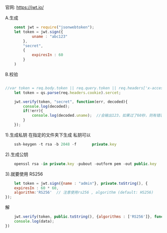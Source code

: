 官网: https://jwt.io/

A.生成
```js  
    const jwt = require("jsonwebtoken");
    let token = jwt.sign({
            uname : "abc123"
        },
        "secret",
        {
            expiresIn : 60
        }
    )
```    
    
B.校验
```js

//var token = req.body.token || req.query.token || req.headers['x-access-token'];
    let token = qs.parse(req.headers.cookie).sercet;

    jwt.verify(token, "secret", function(err, decoded){
        console.log(decoded);
        if(!err){
            console.log(decoded.uname);  //会输出123，如果过了60秒，则有错误。
        }
    });
```
    
    
    

1).生成私钥
在指定的文件夹下生成 私钥可以

```js
    ssh-keygen -t rsa -b 2048 -f       private.key
```
2).生成公钥
    
```js 
    openssl rsa -in private.key -pubout -outform pem -out public.key
```

3).就要使用 RS256

```js
    let token = jwt.sign({name : "admin"}, private.toString(), {
    expiresIn : 60 * 60,
    algorithm:'RS256'  // 注意使用rs256 , algorithm (default: HS256)
});
```

解

```js
    jwt.verify(token, public.toString(), {algorithms : ['RS256']}, function(err, data){
    console.log(data);
})
```

